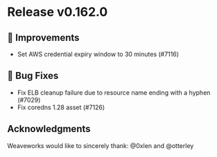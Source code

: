# Release v0.162.0

## 🎯 Improvements

- Set AWS credential expiry window to 30 minutes (#7116)

## 🐛 Bug Fixes

- Fix ELB cleanup failure due to resource name ending with a hyphen (#7029)
- Fix coredns 1.28 asset (#7126)

## Acknowledgments
Weaveworks would like to sincerely thank:
@0xlen and @otterley
